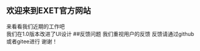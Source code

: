## 欢迎来到EXET官方网站
   来看看我们近期的工作吧    
   我们在1.0版本改进了UI设计
##反馈问题
   我们重视用户的反馈
   反馈请通过github或者gitee进行
   谢谢！
  
